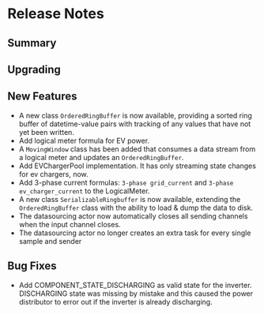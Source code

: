# Release Notes

## Summary

## Upgrading

## New Features

* A new class `OrderedRingBuffer` is now available, providing a sorted ring buffer of datetime-value pairs with tracking of any values that have not yet been written.
* Add logical meter formula for EV power.
* A `MovingWindow` class has been added that consumes a data stream from a logical meter and updates an `OrderedRingBuffer`.
* Add EVChargerPool implementation. It has only streaming state changes for ev chargers, now.
* Add 3-phase current formulas: `3-phase grid_current` and `3-phase ev_charger_current` to the LogicalMeter.
* A new class `SerializableRingbuffer` is now available, extending the `OrderedRingBuffer` class with the ability to load & dump the data to disk.
* The datasourcing actor now automatically closes all sending channels when the input channel closes.
* The datasourcing actor no longer creates an extra task for every single sample and sender

## Bug Fixes

* Add COMPONENT_STATE_DISCHARGING as valid state for the inverter. DISCHARGING state was missing by mistake and this caused the power distributor to error out if the inverter is already discharging.
